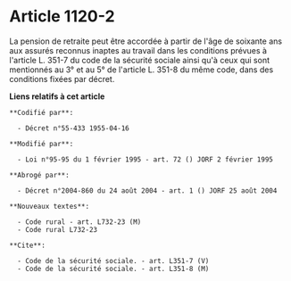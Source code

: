 # Article 1120-2

La pension de retraite peut être accordée à partir de l'âge de soixante ans aux assurés reconnus inaptes au travail dans les
conditions prévues à l'article L. 351-7 du code de la sécurité sociale ainsi qu'à ceux qui sont mentionnés au 3° et au 5° de
l'article L. 351-8 du même code, dans des conditions fixées par décret.

**Liens relatifs à cet article**

	**Codifié par**:

	  - Décret n°55-433 1955-04-16

	**Modifié par**:

	  - Loi n°95-95 du 1 février 1995 - art. 72 () JORF 2 février 1995

	**Abrogé par**:

	  - Décret n°2004-860 du 24 août 2004 - art. 1 () JORF 25 août 2004

	**Nouveaux textes**:

	  - Code rural - art. L732-23 (M)
	  - Code rural L732-23

	**Cite**:

	  - Code de la sécurité sociale. - art. L351-7 (V)
	  - Code de la sécurité sociale. - art. L351-8 (M)
